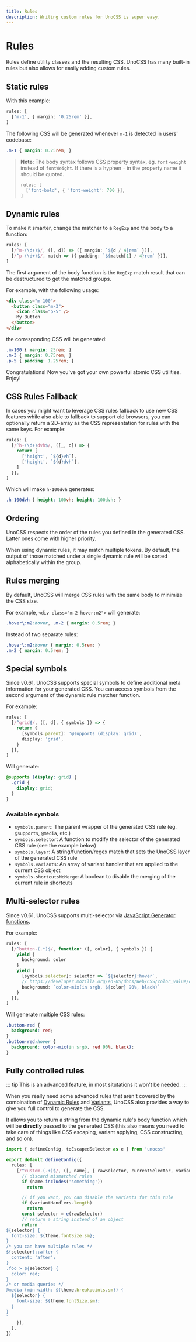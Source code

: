 ```yaml
---
title: Rules
description: Writing custom rules for UnoCSS is super easy.
---
```


# Rules

Rules define utility classes and the resulting CSS. UnoCSS has many built-in rules but also allows for easily adding custom rules.

## Static rules

With this example:

```ts
rules: [
  ['m-1', { margin: '0.25rem' }],
]
```

The following CSS will be generated whenever `m-1` is detected in users' codebase:

```css
.m-1 { margin: 0.25rem; }
```

> **Note**: The body syntax follows CSS property syntax, eg. `font-weight` instead of `fontWeight`. If there is a hyphen `-` in the property name it should be quoted.
>
> ```ts
> rules: [
>   ['font-bold', { 'font-weight': 700 }],
> ]
> ```

## Dynamic rules

To make it smarter, change the matcher to a `RegExp` and the body to a function:

```ts
rules: [
  [/^m-(\d+)$/, ([, d]) => ({ margin: `${d / 4}rem` })],
  [/^p-(\d+)$/, match => ({ padding: `${match[1] / 4}rem` })],
]
```

The first argument of the body function is the `RegExp` match result that can be destructured to get the matched groups.

For example, with the following usage:

```html
<div class="m-100">
  <button class="m-3">
    <icon class="p-5" />
    My Button
  </button>
</div>
```

the corresponding CSS will be generated:

```css
.m-100 { margin: 25rem; }
.m-3 { margin: 0.75rem; }
.p-5 { padding: 1.25rem; }
```

Congratulations! Now you've got your own powerful atomic CSS utilities. Enjoy!

## CSS Rules Fallback

In cases you might want to leverage CSS rules fallback to use new CSS features while also able to fallback to support old browsers, you can optionally return a 2D-array as the CSS representation for rules with the same keys. For example:

```ts
rules: [
  [/^h-(\d+)dvh$/, ([_, d]) => {
    return [
      ['height', `${d}vh`],
      ['height', `${d}dvh`],
    ]
  }],
]
```

Which will make `h-100dvh` generates:

```css
.h-100dvh { height: 100vh; height: 100dvh; }
```

## Ordering

UnoCSS respects the order of the rules you defined in the generated CSS. Latter ones come with higher priority.

When using dynamic rules, it may match multiple tokens. By default, the output of those matched under a single dynamic rule will be sorted alphabetically within the group.

## Rules merging

By default, UnoCSS will merge CSS rules with the same body to minimize the CSS size.

For example, `<div class="m-2 hover:m2">` will generate:

```css
.hover\:m2:hover, .m-2 { margin: 0.5rem; }
```

Instead of two separate rules:

```css
.hover\:m2:hover { margin: 0.5rem; }
.m-2 { margin: 0.5rem; }
```

## Special symbols

Since v0.61, UnoCSS supports special symbols to define additional meta information for your generated CSS. You can access symbols from the second argument of the dynamic rule matcher function.

For example:

```ts
rules: [
  [/^grid$/, ([, d], { symbols }) => {
    return {
      [symbols.parent]: '@supports (display: grid)',
      display: 'grid',
    }
  }],
]
```

Will generate:

```css
@supports (display: grid) {
  .grid {
    display: grid;
  }
}
```

### Available symbols

- `symbols.parent`: The parent wrapper of the generated CSS rule (eg. `@supports`, `@media`, etc.)
- `symbols.selector`: A function to modify the selector of the generated CSS rule (see the example below)
- `symbols.layer`: A string/function/regex match that sets the UnoCSS layer of the generated CSS rule
- `symbols.variants`: An array of variant handler that are applied to the current CSS object
- `symbols.shortcutsNoMerge`: A boolean to disable the merging of the current rule in shortcuts

## Multi-selector rules

Since v0.61, UnoCSS supports multi-selector via [JavaScript Generator functions](https://developer.mozilla.org/en-US/docs/Web/JavaScript/Reference/Global_Objects/Generator).

For example:

```ts
rules: [
  [/^button-(.*)$/, function* ([, color], { symbols }) {
    yield {
      background: color
    }
    yield {
      [symbols.selector]: selector => `${selector}:hover`,
      // https://developer.mozilla.org/en-US/docs/Web/CSS/color_value/color-mix
      background: `color-mix(in srgb, ${color} 90%, black)`
    }
  }],
]
```

Will generate multiple CSS rules:

```css
.button-red {
  background: red;
}
.button-red:hover {
  background: color-mix(in srgb, red 90%, black);
}
```

## Fully controlled rules

::: tip
This is an advanced feature, in most situtations it won't be needed.
:::

When you really need some advanced rules that aren't covered by the combination of [Dynamic Rules](#dynamic-rules) and [Variants](/config/variants), UnoCSS also provides a way to give you full control to generate the CSS.

It allows you to return a string from the dynamic rule's body function which will be **directly** passed to the generated CSS (this also means you need to take care of things like CSS escaping, variant applying, CSS constructing, and so on).

```ts [uno.config.ts]
import { defineConfig, toEscapedSelector as e } from 'unocss'

export default defineConfig({
  rules: [
    [/^custom-(.+)$/, ([, name], { rawSelector, currentSelector, variantHandlers, theme }) => {
      // discard mismatched rules
      if (name.includes('something'))
        return

      // if you want, you can disable the variants for this rule
      if (variantHandlers.length)
        return
      const selector = e(rawSelector)
      // return a string instead of an object
      return `
${selector} {
  font-size: ${theme.fontSize.sm};
}
/* you can have multiple rules */
${selector}::after {
  content: 'after';
}
.foo > ${selector} {
  color: red;
}
/* or media queries */
@media (min-width: ${theme.breakpoints.sm}) {
  ${selector} {
    font-size: ${theme.fontSize.sm};
  }
}
`
    }],
  ],
})
```
